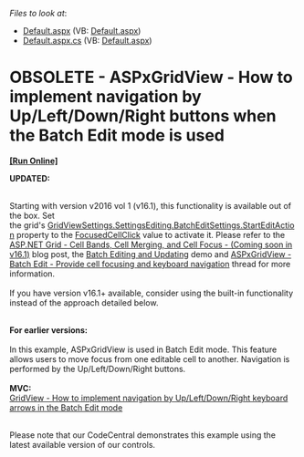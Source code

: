 <!-- default file list -->
*Files to look at*:

* [Default.aspx](./CS/Default.aspx) (VB: [Default.aspx](./VB/Default.aspx))
* [Default.aspx.cs](./CS/Default.aspx.cs) (VB: [Default.aspx](./VB/Default.aspx))
<!-- default file list end -->
# OBSOLETE - ASPxGridView - How to implement navigation by Up/Left/Down/Right buttons when the Batch Edit mode is used
<!-- run online -->
**[[Run Online]](https://codecentral.devexpress.com/t283418)**
<!-- run online end -->


<strong>UPDATED:</strong><br><br>
<p>Starting with version v2016 vol 1 (v16.1), this functionality is available out of the box. Set the grid's <a href="http://help.devexpress.com/#AspNet/DevExpressWebGridBatchEditSettings_StartEditActiontopic">GridViewSettings.SettingsEditing.BatchEditSettings.StartEditAction</a> property to the <a href="https://documentation.devexpress.com/#AspNet/DevExpressWebGridViewBatchStartEditActionEnumtopic">FocusedCellClick</a> value to activate it. Please refer to the <a href="https://community.devexpress.com/blogs/aspnet/archive/2016/06/02/asp-net-grid-cell-bands-cell-merging-and-cell-focus-coming-soon-in-v16-1.aspx">ASP.NET Grid - Cell Bands, Cell Merging, and Cell Focus - (Coming soon in v16.1)</a> blog post, the <a href="http://demos.devexpress.com/MVCxGridViewDemos/Editing/BatchEditing">Batch Editing and Updating</a> demo and <a href="https://www.devexpress.com/Support/Center/p/T363560">ASPxGridView - Batch Edit - Provide cell focusing and keyboard navigation</a> thread for more information.<br><br>If you have version v16.1+ available, consider using the built-in functionality instead of the approach detailed below.</p>
<br><strong>For earlier versions:</strong><br><br>In this example, ASPxGridView is used in Batch Edit mode. This feature allows users to move focus from one editable cell to another. Navigation is performed by the Up/Left/Down/Right buttons.<br><br><strong>MVC:</strong><br><a href="https://www.devexpress.com/Support/Center/p/T350476">GridView - How to implement navigation by Up/Left/Down/Right keyboard arrows in the Batch Edit mode </a>

<br/>
<br/>
<p>Please note that our CodeCentral demonstrates this example using the latest available version of our controls.</p>


